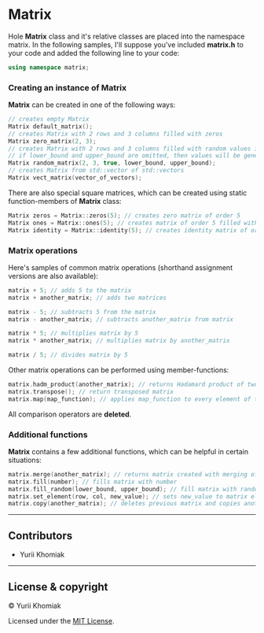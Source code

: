 # Matrix

Hole **Matrix** class and it's relative classes are placed into the namespace matrix.
In the following samples, I'll suppose you've included **matrix.h** to your code and added the following line to your code:
```cpp
using namespace matrix;
```

### Creating an instance of Matrix

**Matrix** can be created in one of the following ways:
```cpp
// creates empty Matrix
Matrix default_matrix(); 
// creates Matrix with 2 rows and 3 columns filled with zeros
Matrix zero_matrix(2, 3); 
// creates Matrix with 2 rows and 3 columns filled with random values in between of lower_bound and upper_bound
// if lower_bound and upper_bound are omitted, then values will be generated in the interval [0;1]
Matrix random_matrix(2, 3, true, lower_bound, upper_bound);
// creates Matrix from std::vector of std::vectors
Matrix vect_matrix(vector_of_vectors);
```

There are also special square matrices, which can be created using static function-members of **Matrix** class:
```cpp
Matrix zeros = Matrix::zeros(5); // creates zero matrix of order 5
Matrix ones = Matrix::ones(5); // creates matrix of order 5 filled with ones
Matrix identity = Matrix::identity(5); // creates identity matrix of order 5
```

### Matrix operations

Here's samples of common matrix operations (shorthand assignment versions are also available):
```cpp
matrix + 5; // adds 5 to the matrix
matrix + another_matrix; // adds two matrices

matrix - 5; // subtracts 5 from the matrix
matrix - another_matrix; // subtracts another_matrix from matrix

matrix * 5; // multiplies matrix by 5
matrix * another_matrix; // multiplies matrix by another_matrix

matrix / 5; // divides matrix by 5
```

Other matrix operations can be performed using member-functions:
```cpp
matrix.hadm_product(another_matrix); // returns Hadamard product of two matrices
matrix.transpose(); // return transposed matrix
matrix.map(map_function); // applies map_function to every element of the matrix
```

All comparison operators are **deleted**.

### Additional functions

**Matrix** contains a few additional functions, which can be helpful in certain situations:
```cpp
matrix.merge(another_matrix); // returns matrix created with merging of two matrices
matrix.fill(number); // fills matrix with number
matrix.fill_random(lower_bound, upper_bound); // fill matrix with random number (by default in the interval [0,1])
matrix.set_element(row, col, new_value); // sets new_value to matrix element with indices row and col
matrix.copy(another_matrix); // deletes previous matrix and copies another_matrix to matrix
```

---

## Contributors

- Yurii Khomiak

---

## License & copyright

© Yurii Khomiak

Licensed under the [MIT License](LICENSE).